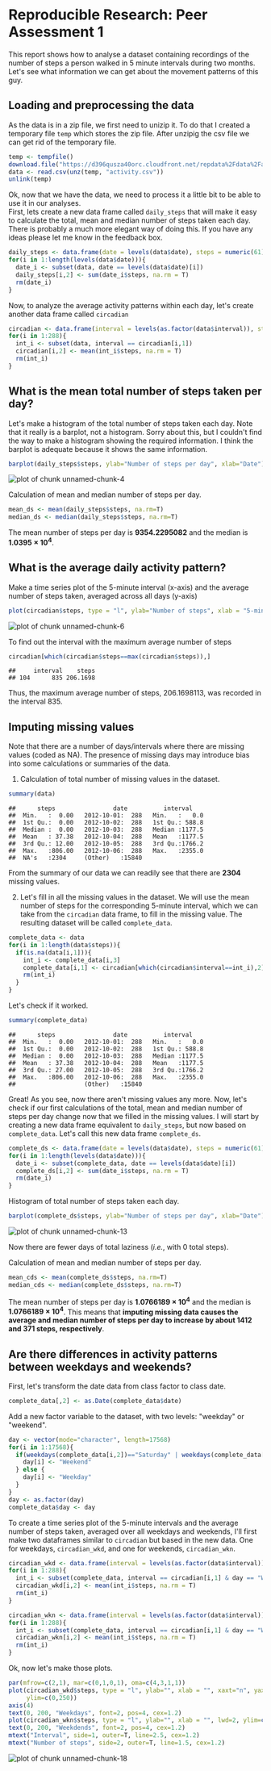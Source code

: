 Reproducible Research: Peer Assessment 1
================================================

This report shows how to analyse a dataset containing recordings of the number of steps a person walked in 5 minute intervals during two months. Let's see what information we can get about the movement patterns of this guy.  

## Loading and preprocessing the data
As the data is in a zip file, we first need to unizip it. To do that I created a temporary file `temp` which stores the zip file. After unzipig the csv file we can get rid of the temporary file. 


```r
temp <- tempfile()
download.file("https://d396qusza40orc.cloudfront.net/repdata%2Fdata%2Factivity.zip", temp, method = "curl")
data <- read.csv(unz(temp, "activity.csv"))
unlink(temp)
```

Ok, now that we have the data, we need to process it a little bit to be able to use it in our analyses.  
First, lets create a new data frame called `daily_steps` that will make it easy to calculate the total, mean and median number of steps taken each day. There is probably a much more elegant way of doing this. If you have any ideas please let me know in the feedback box. 


```r
daily_steps <- data.frame(date = levels(data$date), steps = numeric(61))
for(i in 1:length(levels(data$date))){
  date_i <- subset(data, date == levels(data$date)[i])
  daily_steps[i,2] <- sum(date_i$steps, na.rm = T)
  rm(date_i)
}
```

Now, to analyze the average activity patterns within each day, let's create another data frame called `circadian`


```r
circadian <- data.frame(interval = levels(as.factor(data$interval)), steps = numeric(288))
for(i in 1:288){
  int_i <- subset(data, interval == circadian[i,1])
  circadian[i,2] <- mean(int_i$steps, na.rm = T)
  rm(int_i)
}
```

## What is the mean total number of steps taken per day?

Let's make a histogram of the total number of steps taken each day. Note that it really is a barplot, not a histogram. Sorry about this, but I couldn't find the way to make a histogram showing the required information. I think the barplot is adequate because it shows the same information. 


```r
barplot(daily_steps$steps, ylab="Number of steps per day", xlab="Date")
```

![plot of chunk unnamed-chunk-4](figure/unnamed-chunk-4-1.png) 

Calculation of mean and median number of steps per day.

```r
mean_ds <- mean(daily_steps$steps, na.rm=T)
median_ds <- median(daily_steps$steps, na.rm=T)
```

The mean number of steps per day is **9354.2295082** and the median is **1.0395 &times; 10<sup>4</sup>**. 

## What is the average daily activity pattern?

Make a time series plot of the 5-minute interval (x-axis) and the average number of steps taken, averaged across all days (y-axis)

```r
plot(circadian$steps, type = "l", ylab="Number of steps", xlab = "5-min interval")
```

![plot of chunk unnamed-chunk-6](figure/unnamed-chunk-6-1.png) 

To find out the interval with the maximum average number of steps

```r
circadian[which(circadian$steps==max(circadian$steps)),]
```

```
##     interval    steps
## 104      835 206.1698
```



Thus, the maximum average number of steps, 206.1698113, was recorded in the interval 835.  

## Imputing missing values
Note that there are a number of days/intervals where there are missing values (coded as NA). The presence of missing days may introduce bias into some calculations or summaries of the data.  

1. Calculation of total number of missing values in the dataset.

```r
summary(data)
```

```
##      steps                date          interval     
##  Min.   :  0.00   2012-10-01:  288   Min.   :   0.0  
##  1st Qu.:  0.00   2012-10-02:  288   1st Qu.: 588.8  
##  Median :  0.00   2012-10-03:  288   Median :1177.5  
##  Mean   : 37.38   2012-10-04:  288   Mean   :1177.5  
##  3rd Qu.: 12.00   2012-10-05:  288   3rd Qu.:1766.2  
##  Max.   :806.00   2012-10-06:  288   Max.   :2355.0  
##  NA's   :2304     (Other)   :15840
```

From the summary of our data we can readily see that there are **2304** missing values.  

2. Let's fill in all the missing values in the dataset. We will use the mean number of steps for the corresponding 5-minute interval, which we can take from the `circadian` data frame, to fill in the missing value. The resulting dataset will be called `complete_data`.  


```r
complete_data <- data
for(i in 1:length(data$steps)){
  if(is.na(data[i,1])){
    int_i <- complete_data[i,3]
    complete_data[i,1] <- circadian[which(circadian$interval==int_i),2]
    rm(int_i)
  } 
}
```

Let's check if it worked.

```r
summary(complete_data)
```

```
##      steps                date          interval     
##  Min.   :  0.00   2012-10-01:  288   Min.   :   0.0  
##  1st Qu.:  0.00   2012-10-02:  288   1st Qu.: 588.8  
##  Median :  0.00   2012-10-03:  288   Median :1177.5  
##  Mean   : 37.38   2012-10-04:  288   Mean   :1177.5  
##  3rd Qu.: 27.00   2012-10-05:  288   3rd Qu.:1766.2  
##  Max.   :806.00   2012-10-06:  288   Max.   :2355.0  
##                   (Other)   :15840
```

Great! As you see, now there aren't missing values any more. Now, let's check if our first calculations of the total, mean and median number of steps per day change now that we filled in the missing values. I will start by creating a new data frame equivalent to `daily_steps`, but now based on `complete_data`. Let's call this new data frame `complete_ds`.


```r
complete_ds <- data.frame(date = levels(data$date), steps = numeric(61))
for(i in 1:length(levels(data$date))){
  date_i <- subset(complete_data, date == levels(data$date)[i])
  complete_ds[i,2] <- sum(date_i$steps, na.rm = T)
  rm(date_i)
}
```

Histogram of total number of steps taken each day.

```r
barplot(complete_ds$steps, ylab="Number of steps per day", xlab="Date")
```

![plot of chunk unnamed-chunk-13](figure/unnamed-chunk-13-1.png) 

Now there are fewer days of total laziness (*i.e.*, with 0 total steps).  

Calculation of mean and median number of steps per day.

```r
mean_cds <- mean(complete_ds$steps, na.rm=T)
median_cds <- median(complete_ds$steps, na.rm=T)
```

The mean number of steps per day is **1.0766189 &times; 10<sup>4</sup>** and the median is **1.0766189 &times; 10<sup>4</sup>**. This means that **imputing missing data causes the average and median number of steps per day to increase by about 1412 and 371 steps, respectively**. 

## Are there differences in activity patterns between weekdays and weekends?

First, let's transform the date data from class factor to class date.

```r
complete_data[,2] <- as.Date(complete_data$date)
```

Add a new factor variable to the dataset, with two levels: "weekday" or "weekend".

```r
day <- vector(mode="character", length=17568)
for(i in 1:17568){
  if(weekdays(complete_data[i,2])=="Saturday" | weekdays(complete_data[i,2])=="Sunday"){
    day[i] <- "Weekend"
  } else {
    day[i] <- "Weekday"
  }
}
day <- as.factor(day)
complete_data$day <- day
```

To create a time series plot of the 5-minute intervals and the average number of steps taken, averaged over all weekdays and weekends, I'll first make two dataframes similar to `circadian` but based in the new data. One for weekdays, `circadian_wkd`, and one for weekends, `circadian_wkn`.


```r
circadian_wkd <- data.frame(interval = levels(as.factor(data$interval)), steps = numeric(288))
for(i in 1:288){
  int_i <- subset(complete_data, interval == circadian[i,1] & day == "Weekday")
  circadian_wkd[i,2] <- mean(int_i$steps, na.rm = T)
  rm(int_i)
}

circadian_wkn <- data.frame(interval = levels(as.factor(data$interval)), steps = numeric(288))
for(i in 1:288){
  int_i <- subset(complete_data, interval == circadian[i,1] & day == "Weekend")
  circadian_wkn[i,2] <- mean(int_i$steps, na.rm = T)
  rm(int_i)
}
```

Ok, now let's make those plots.

```r
par(mfrow=c(2,1), mar=c(0,1,0,1), oma=c(4,3,1,1))
plot(circadian_wkd$steps, type = "l", ylab="", xlab = "", xaxt="n", yaxt="n", lwd=2, 
     ylim=c(0,250))
axis(4)
text(0, 200, "Weekdays", font=2, pos=4, cex=1.2)
plot(circadian_wkn$steps, type = "l", ylab="", xlab = "", lwd=2, ylim=c(0,250))
text(0, 200, "Weekdends", font=2, pos=4, cex=1.2)
mtext("Interval", side=1, outer=T, line=2.5, cex=1.2)
mtext("Number of steps", side=2, outer=T, line=1.5, cex=1.2)
```

![plot of chunk unnamed-chunk-18](figure/unnamed-chunk-18-1.png) 

